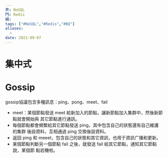```yaml
---
界: NoSQL
門: Redis
綱: 
tags: ["#NoSQL","#Redis","#BQ"]
aliases:
  - 
date: 2021-09-07
---
```


# 集中式
    
# Gossip
gossip協議包含多種訊息：ping、pong、meet、fail

-   meet：某個節點發送 meet 給新加⼊的節點，讓新節點加⼊集群中，然後新節點就會開始與 其它節點進⾏通訊。
-   每個節點都會頻繁給其它節點發送 ping，其中包含⾃⼰的狀態還有⾃⼰維護的集群 後設資料，互相通過 ping 交換後設資料。
-   返回 ping 和 meeet，包含⾃⼰的狀態和其它資訊，也⽤于資訊⼴播和更新。
-   某個節點判斷另⼀個節點 fail 之後，就發送 fail 給其它節點，通知其它節點說，某個節 點宕機啦。